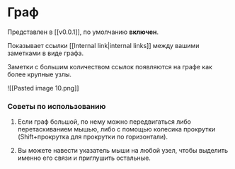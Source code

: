 # Граф

Представлен в [[v0.0.1]], по умолчанию **включен**.


Показывает ссылки [[Internal link|internal links]] между вашими заметками в виде графа.

Заметки с большим количеством ссылок появляются на графе как более крупные узлы.

![[Pasted image 10.png]]

### Советы по использованию

1. Если граф большой, по нему можно передвигаться либо перетаскиванием мышью, либо с помощью колесика прокрутки (Shift+прокрутка для прокрутки по горизонтали).

2. Вы можете навести указатель мыши на любой узел, чтобы выделить именно его связи и приглушить остальные.